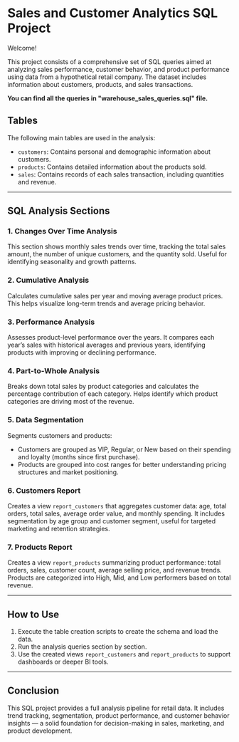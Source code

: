 # Sales and Customer Analytics SQL Project

Welcome!

This project consists of a comprehensive set of SQL queries aimed at analyzing sales performance, customer behavior, and product performance using data from a hypothetical retail company. The dataset includes information about customers, products, and sales transactions.

**You can find all the queries in "warehouse_sales_queries.sql" file.**

## Tables

The following main tables are used in the analysis:

- `customers`: Contains personal and demographic information about customers.
- `products`: Contains detailed information about the products sold.
- `sales`: Contains records of each sales transaction, including quantities and revenue.

---

## SQL Analysis Sections

### 1. **Changes Over Time Analysis**
This section shows monthly sales trends over time, tracking the total sales amount, the number of unique customers, and the quantity sold. Useful for identifying seasonality and growth patterns.

### 2. **Cumulative Analysis**
Calculates cumulative sales per year and moving average product prices. This helps visualize long-term trends and average pricing behavior.

### 3. **Performance Analysis**
Assesses product-level performance over the years. It compares each year’s sales with historical averages and previous years, identifying products with improving or declining performance.

### 4. **Part-to-Whole Analysis**
Breaks down total sales by product categories and calculates the percentage contribution of each category. Helps identify which product categories are driving most of the revenue.

### 5. **Data Segmentation**
Segments customers and products:
- Customers are grouped as VIP, Regular, or New based on their spending and loyalty (months since first purchase).
- Products are grouped into cost ranges for better understanding pricing structures and market positioning.

### 6. **Customers Report**
Creates a view `report_customers` that aggregates customer data: age, total orders, total sales, average order value, and monthly spending. It includes segmentation by age group and customer segment, useful for targeted marketing and retention strategies.

### 7. **Products Report**
Creates a view `report_products` summarizing product performance: total orders, sales, customer count, average selling price, and revenue trends. Products are categorized into High, Mid, and Low performers based on total revenue.

---

## How to Use

1. Execute the table creation scripts to create the schema and load the data.
2. Run the analysis queries section by section.
3. Use the created views `report_customers` and `report_products` to support dashboards or deeper BI tools.

---

## Conclusion

This SQL project provides a full analysis pipeline for retail data. It includes trend tracking, segmentation, product performance, and customer behavior insights — a solid foundation for decision-making in sales, marketing, and product development.
